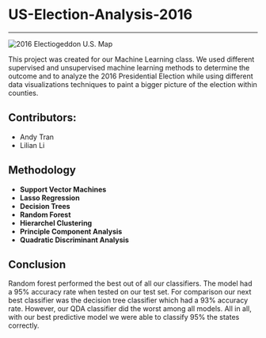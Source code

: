 # US-Election-Analysis-2016

---------

![2016 Electiogeddon U.S. Map](https://i.gyazo.com/3daeb2ac54af052e745378a58f20f7e7.png)


This project was created for our Machine Learning class. We used different supervised and unsupervised machine learning methods to determine the outcome and to analyze the 2016 Presidential Election while using different data visualizations techniques to paint a bigger picture of the election within counties.

## Contributors:
- Andy Tran
- Lilian Li

## Methodology
- **Support Vector Machines**
- **Lasso Regression**
- **Decision Trees**
- **Random Forest**
- **Hierarchel Clustering**
- **Principle Component Analysis**
- **Quadratic Discriminant Analysis**


## Conclusion
Random forest performed the best out of all our classifiers. The model had a 95% accuracy rate when tested on our test set. For comparison our next best classifier was the decision tree classifier which had a 93% accuracy rate. However, our QDA classifier did the worst among all models. All in all, with our best predictive model we were able to classify 95% the states correctly.
